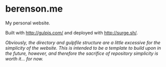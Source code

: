 # berenson.me
My personal website.

Built with http://gulpjs.com/ and deployed with http://surge.sh/.

*Obviously, the directory and gulpfile structure are a little excessive for the simplicity of the website. This is intended to be a template to build upon in the future, however, and therefore the sacrifice of repository simplicity is worth it... for now.*
